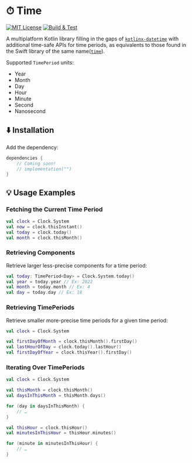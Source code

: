 # ⏱ Time

[![MIT License](https://img.shields.io/badge/license-MIT-brightgreen.svg)](LICENSE) [![Build & Test](https://github.com/sebj/time/workflows/Build%20and%20Test/badge.svg)](https://github.com/sebj/time/actions/workflows/build-and-test.yml)

A multiplatform Kotlin library filling in the gaps of [`kotlinx-datetime`](https://github.com/Kotlin/kotlinx-datetime) with additional time-safe APIs for time periods, as equivalents to those found in the Swift library of the same name([`time`](https://github.com/davedelong/time)).

Supported `TimePeriod` units:
* Year
* Month
* Day
* Hour
* Minute
* Second
* Nanosecond

## ⬇️ Installation

Add the dependency:

```kotlin
dependencies { 
    // Coming soon!
    // implementation("")
}
```

## 💡 Usage Examples

### Fetching the Current Time Period

```kotlin
val clock = Clock.System
val now = clock.thisInstant()
val today = clock.today()
val month = clock.thisMonth()
```

### Retrieving Components

Retrieve larger less-precise components for a time period:
```kotlin
val today: TimePeriod<Day> = Clock.System.today()
val year = today.year // Ex: 2022
val month = today.month // Ex: 4
val day = today.day // Ex: 18
```

### Retrieving TimePeriods

Retrieve smaller more-precise time periods for a given time period:
```kotlin
val clock = Clock.System

val firstDayOfMonth = clock.thisMonth().firstDay()
val lastHourOfDay = clock.today().lastHour()
val firstDayOfYear = clock.thisYear().firstDay()
```

### Iterating Over TimePeriods

```kotlin
val clock = Clock.System

val thisMonth = clock.thisMonth()
val daysInThisMonth = thisMonth.days()

for (day in daysInThisMonth) {
    // …
}

val thisHour = clock.thisHour()
val minutesInThisHour = thisHour.minutes()

for (minute in minutesInThisHour) {
    // …
}
```